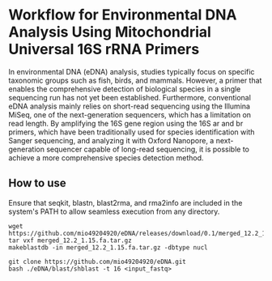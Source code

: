 # Workflow for Environmental DNA Analysis Using Mitochondrial Universal 16S rRNA Primers

In environmental DNA (eDNA) analysis, studies typically focus on specific taxonomic groups such as fish, birds, and mammals. However, a primer that enables the comprehensive detection of biological species in a single sequencing run has not yet been established. Furthermore, conventional eDNA analysis mainly relies on short-read sequencing using the Illumina MiSeq, one of the next-generation sequencers, which has a limitation on read length. By amplifying the 16S gene region using the 16S ar and br primers, which have been traditionally used for species identification with Sanger sequencing, and analyzing it with Oxford Nanopore, a next-generation sequencer capable of long-read sequencing, it is possible to achieve a more comprehensive species detection method.

## How to use

Ensure that seqkit, blastn, blast2rma, and rma2info are included in the system's PATH to allow seamless execution from any directory.

```
wget https://github.com/mio49204920/eDNA/releases/download/0.1/merged_12.2_1.15.fa.tar.gz
tar vxf merged_12.2_1.15.fa.tar.gz
makeblastdb -in merged_12.2_1.15.fa.tar.gz -dbtype nucl

git clone https://github.com/mio49204920/eDNA.git
bash ./eDNA/blast/shblast -t 16 <input_fastq>
```
